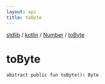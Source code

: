 ```yaml
---
layout: api
title: toByte
---
```

[stdlib](../../index.md) / [kotlin](../index.md) / [Number](index.md) / [toByte](toByte.md)

# toByte

```
abstract public fun toByte(): Byte
```
